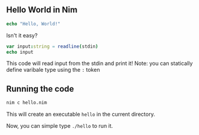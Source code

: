 ## Hello World in Nim

```nim
echo "Hello, World!"
```
Isn't it easy?

```nim
var input:string = readline(stdin)
echo input
```
This code will read input from the stdin and print it!
Note: you can statically define varibale type using the `:` token

## Running the code

```bash
nim c hello.nim
```
This will create an executable `hello` in the current directory.

Now, you can simple type `./hello` to run it.
